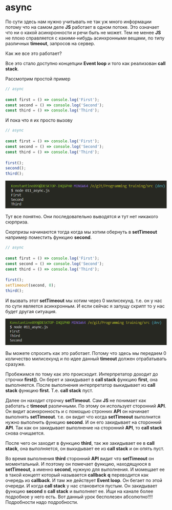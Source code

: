 # async

По сути здесь нам нужно учитывать не так уж много информации потому что на самом деле **JS** работает в одном потоке. Это означает что ни о какой асинхронности и речи быть не может. Тем не менее **JS** не плохо справляется с какими-нибудь асинхронными вещами, по типу различных **timeout**, запросов на сервер.

Как же все это работает?

Все это стало доступно концепции **Event loop** и того как реализован **call stack**.

Рассмотрим простой пример

```js
// async

const first = () => console.log('First');
const second = () => console.log('Second');
const third = () => console.log('Third');
```

И пока что я их просто вызову

```js
// async

const first = () => console.log('First');
const second = () => console.log('Second');
const third = () => console.log('Third');

first();
second();
third();
```

![](img/001.png)

Тут все понятно. Они последовательно выводятся и тут нет никакого сюрприза.

Сюрпризы начинаются тогда когда мы хотим обернуть в **setTimeout** например поместить функцию **second**.

```js
// async

const first = () => console.log('First');
const second = () => console.log('Second');
const third = () => console.log('Third');

first();
setTimeout(second, 0);
third();
```

И вызвать этот **setTimeout** мы хотим через 0 милисекунд. т.е. он у нас по сути является асинхронным. И если сейчас я запущу скрипт то у нас будет другая ситуация.

![](img/002.png)

Вы можете спросить как это работает. Потому что здесь мы передаем 0 количество милисекунд и по идее данный **timeout** должен отрабатывать сразуже.

Пробежимся по тому как это происходит. Интерпретатор доходит до строчки **first()**. Он берет и закидывает в **call stack** функцию **first**, она выполняется. После выполнения интерпретатор выкидывает из **call stack** функцию **first**. Т.е. **call stack** пуст.

Далее он находит строчку **setTimeout**. Сам **JS** не понимает как работать с **timeout** различными. По этому он использует сторонний **API**. Он видит асинхронность и с помощью стронних **API** он начинает выполнять **setTimeout**. т.е. он видит что когда **setTimeout** выполнится нужно выполнить функцию **second**. И он его закидывает на сторонний **API**. Так как он закидывает выполнение на сторонний **API**, то **call stack** снова очищается.

После чего он заходит в функцию **third**, так же закидывает ее в **call stack**, она выполняется, он выкидывает ее из **call stack** и он опять пуст.

Во время выполнения **third** сторонний **API** видит что **setTimeout** он моментальный. И поэтому он помечает функцию, находящуюся в **setTimeout**, а именно **second**, нужную для выполнения. И момещает ее в такой концепт который называется **callback** **q** переводится как очередь из **callback**. И там же действует **Event loop**. Он бегает по этой очереди. И когда **call stack** у нас становится пустым. Он закидывает функцию **second** в **call stack** и выполняет ее. Ищи на канале более подробное у него есть. Вот данный урок бесполезен абсолютно!!!! Подробности надо подробности.
